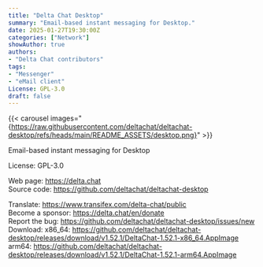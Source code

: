 ```yaml
---
title: "Delta Chat Desktop"
summary: "Email-based instant messaging for Desktop."
date: 2025-01-27T19:30:00Z
categories: ["Network"]
showAuthor: true
authors:
- "Delta Chat contributors"
tags: 
- "Messenger"
- "eMail client"
License: GPL-3.0
draft: false
---
```


{{< carousel images="{https://raw.githubusercontent.com/deltachat/deltachat-desktop/refs/heads/main/README_ASSETS/desktop.png}" >}}

Email-based instant messaging for Desktop

License: GPL-3.0

Web page: <https://delta.chat>  
Source code: <https://github.com/deltachat/deltachat-desktop>

Translate: <https://www.transifex.com/delta-chat/public>  
Become a sponsor: <https://delta.chat/en/donate>  
Report the bug: <https://github.com/deltachat/deltachat-desktop/issues/new>  
Download: x86_64: <https://github.com/deltachat/deltachat-desktop/releases/download/v1.52.1/DeltaChat-1.52.1-x86_64.AppImage>  
          arm64: <https://github.com/deltachat/deltachat-desktop/releases/download/v1.52.1/DeltaChat-1.52.1-arm64.AppImage>
